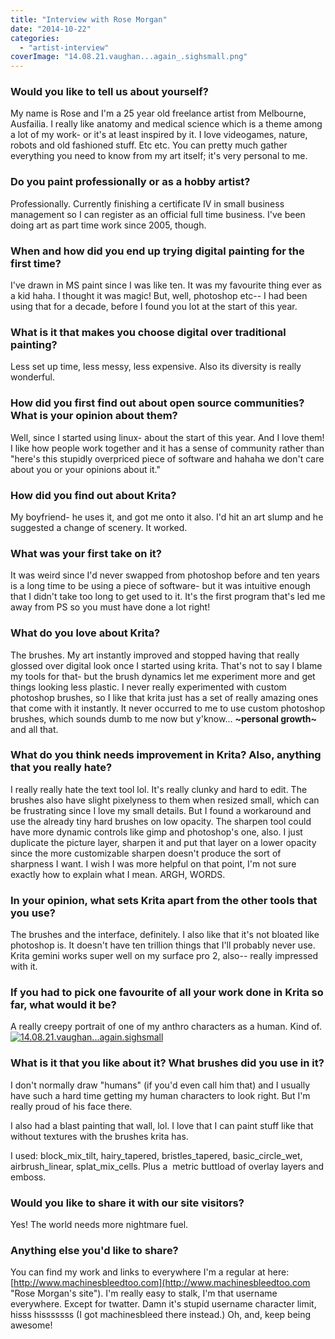 ```yaml
---
title: "Interview with Rose Morgan"
date: "2014-10-22"
categories: 
  - "artist-interview"
coverImage: "14.08.21.vaughan...again_.sighsmall.png"
---
```


### Would you like to tell us about yourself?

My name is Rose and I'm a 25 year old freelance artist from Melbourne, Ausfailia. I really like anatomy and medical science which is a theme among a lot of my work- or it's at least inspired by it. I love videogames, nature, robots and old fashioned stuff. Etc etc. You can pretty much gather everything you need to know from my art itself; it's very personal to me.

### Do you paint professionally or as a hobby artist?

Professionally. Currently finishing a certificate IV in small business management so I can register as an official full time business. I've been doing art as part time work since 2005, though.

### When and how did you end up trying digital painting for the first time?

I've drawn in MS paint since I was like ten. It was my favourite thing ever as a kid haha. I thought it was magic! But, well, photoshop etc-- I had been using that for a decade, before I found you lot at the start of this year.

### What is it that makes you choose digital over traditional painting?

Less set up time, less messy, less expensive. Also its diversity is really wonderful.

### How did you first find out about open source communities? What is your opinion about them?

Well, since I started using linux- about the start of this year. And I love them! I like how people work together and it has a sense of community rather than "here's this stupidly overpriced piece of software and hahaha we don't care about you or your opinions about it."

### How did you find out about Krita?

My boyfriend- he uses it, and got me onto it also. I'd hit an art slump and he suggested a change of scenery. It worked.

### What was your first take on it?

It was weird since I'd never swapped from photoshop before and ten years is a long time to be using a piece of software- but it was intuitive enough that I didn't take too long to get used to it. It's the first program that's led me away from PS so you must have done a lot right!

### What do you love about Krita?

The brushes. My art instantly improved and stopped having that really glossed over digital look once I started using krita. That's not to say I blame my tools for that- but the brush dynamics let me experiment more and get things looking less plastic. I never really experimented with custom photoshop brushes, so I like that krita just has a set of really amazing ones that come with it instantly. It never occurred to me to use custom photoshop brushes, which sounds dumb to me now but y'know... **~personal growth~** and all that.

### What do you think needs improvement in Krita? Also, anything that you really hate?

I really really hate the text tool lol. It's really clunky and hard to edit. The brushes also have slight pixelyness to them when resized small, which can be frustrating since I love my small details. But I found a workaround and use the already tiny hard brushes on low opacity. The sharpen tool could have more dynamic controls like gimp and photoshop's one, also. I just duplicate the picture layer, sharpen it and put that layer on a lower opacity since the more customizable sharpen doesn't produce the sort of sharpness I want. I wish I was more helpful on that point, I'm not sure exactly how to explain what I mean. ARGH, WORDS.

### In your opinion, what sets Krita apart from the other tools that you use?

The brushes and the interface, definitely. I also like that it's not bloated like photoshop is. It doesn't have ten trillion things that I'll probably never use. Krita gemini works super well on my surface pro 2, also-- really impressed with it.

### If you had to pick one favourite of all your work done in Krita so far, what would it be?

A really creepy portrait of one of my anthro characters as a human. Kind of. [![14.08.21.vaughan...again.sighsmall](../images/14.08.21.vaughan...again_.sighsmall.png)](https://krita.org/wp-content/uploads/2014/10/14.08.21.vaughan...again_.sighsmall.png)

### What is it that you like about it? What brushes did you use in it?

I don't normally draw "humans" (if you'd even call him that) and I usually have such a hard time getting my human characters to look right. But I'm really proud of his face there.

I also had a blast painting that wall, lol. I love that I can paint stuff like that without textures with the brushes krita has.

I used: block\_mix\_tilt, hairy\_tapered, bristles\_tapered, basic\_circle\_wet, airbrush\_linear, splat\_mix\_cells. Plus a  metric buttload of overlay layers and emboss.

### Would you like to share it with our site visitors?

Yes! The world needs more nightmare fuel.

### Anything else you'd like to share?

You can find my work and links to everywhere I'm a regular at here: [http://www.machinesbleedtoo.com](http://www.machinesbleedtoo.com "Rose Morgan's site"). I'm really easy to stalk, I'm that username everywhere. Except for twatter. Damn it's stupid username character limit, hisss hisssssss (I got machinesbleed there instead.) Oh, and, keep being awesome!
